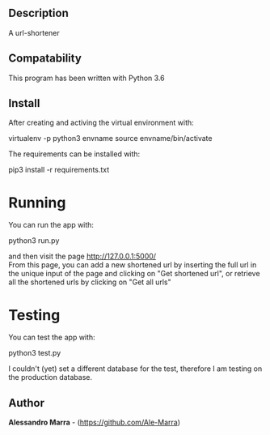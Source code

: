 ## Description

A url-shortener


## Compatability

This program has been written with Python 3.6


## Install 

After creating and activing the virtual environment with:

virtualenv -p python3 envname
source envname/bin/activate

The requirements can be installed with: 

pip3 install -r requirements.txt


# Running

You can run the app with:

python3 run.py 

and then visit the page http://127.0.0.1:5000/  
From this page, you can add a new shortened url by inserting the full url in the unique input of the page and clicking on "Get shortened url", or retrieve all the shortened urls by clicking on "Get all urls"

# Testing

You can test the app with:

python3 test.py 

I couldn't (yet) set a different database for the test, therefore I am testing on the production database.


## Author

**Alessandro Marra** - (https://github.com/Ale-Marra)
